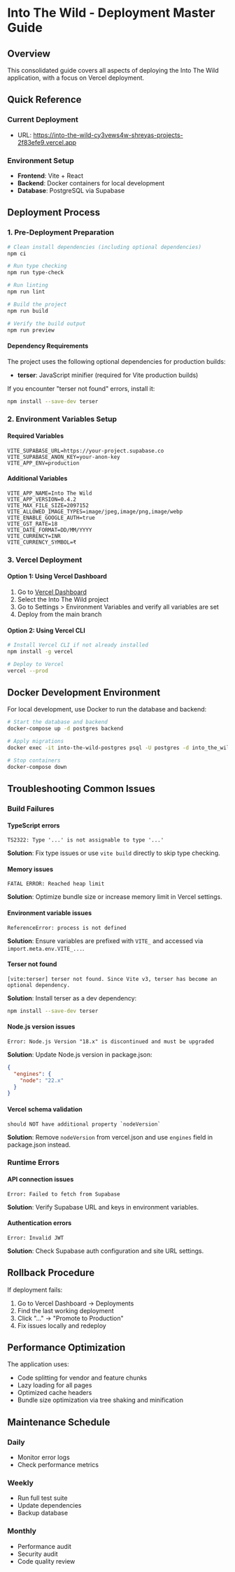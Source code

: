 # Into The Wild - Deployment Master Guide

## Overview
This consolidated guide covers all aspects of deploying the Into The Wild application, with a focus on Vercel deployment.

## Quick Reference

### Current Deployment
- URL: https://into-the-wild-cy3vews4w-shreyas-projects-2f83efe9.vercel.app

### Environment Setup
- **Frontend**: Vite + React
- **Backend**: Docker containers for local development
- **Database**: PostgreSQL via Supabase

## Deployment Process

### 1. Pre-Deployment Preparation

```bash
# Clean install dependencies (including optional dependencies)
npm ci

# Run type checking
npm run type-check

# Run linting
npm run lint

# Build the project
npm run build

# Verify the build output
npm run preview
```

#### Dependency Requirements
The project uses the following optional dependencies for production builds:
- **terser**: JavaScript minifier (required for Vite production builds)

If you encounter "terser not found" errors, install it:
```bash
npm install --save-dev terser
```

### 2. Environment Variables Setup

#### Required Variables
```
VITE_SUPABASE_URL=https://your-project.supabase.co
VITE_SUPABASE_ANON_KEY=your-anon-key
VITE_APP_ENV=production
```

#### Additional Variables
```
VITE_APP_NAME=Into The Wild
VITE_APP_VERSION=0.4.2
VITE_MAX_FILE_SIZE=2097152
VITE_ALLOWED_IMAGE_TYPES=image/jpeg,image/png,image/webp
VITE_ENABLE_GOOGLE_AUTH=true
VITE_GST_RATE=18
VITE_DATE_FORMAT=DD/MM/YYYY
VITE_CURRENCY=INR
VITE_CURRENCY_SYMBOL=₹
```

### 3. Vercel Deployment

#### Option 1: Using Vercel Dashboard
1. Go to [Vercel Dashboard](https://vercel.com/dashboard)
2. Select the Into The Wild project
3. Go to Settings > Environment Variables and verify all variables are set
4. Deploy from the main branch

#### Option 2: Using Vercel CLI
```bash
# Install Vercel CLI if not already installed
npm install -g vercel

# Deploy to Vercel
vercel --prod
```

## Docker Development Environment

For local development, use Docker to run the database and backend:

```bash
# Start the database and backend
docker-compose up -d postgres backend

# Apply migrations
docker exec -it into-the-wild-postgres psql -U postgres -d into_the_wild -f /path/to/migrations.sql

# Stop containers
docker-compose down
```

## Troubleshooting Common Issues

### Build Failures

#### TypeScript errors
```
TS2322: Type '...' is not assignable to type '...'
```
**Solution**: Fix type issues or use `vite build` directly to skip type checking.

#### Memory issues
```
FATAL ERROR: Reached heap limit
```
**Solution**: Optimize bundle size or increase memory limit in Vercel settings.

#### Environment variable issues
```
ReferenceError: process is not defined
```
**Solution**: Ensure variables are prefixed with `VITE_` and accessed via `import.meta.env.VITE_...`.

#### Terser not found
```
[vite:terser] terser not found. Since Vite v3, terser has become an optional dependency.
```
**Solution**: Install terser as a dev dependency:
```bash
npm install --save-dev terser
```

#### Node.js version issues
```
Error: Node.js Version "18.x" is discontinued and must be upgraded
```
**Solution**: Update Node.js version in package.json:
```json
{
  "engines": {
    "node": "22.x"
  }
}
```

#### Vercel schema validation
```
should NOT have additional property `nodeVersion`
```
**Solution**: Remove `nodeVersion` from vercel.json and use `engines` field in package.json instead.

### Runtime Errors

#### API connection issues
```
Error: Failed to fetch from Supabase
```
**Solution**: Verify Supabase URL and keys in environment variables.

#### Authentication errors
```
Error: Invalid JWT
```
**Solution**: Check Supabase auth configuration and site URL settings.

## Rollback Procedure

If deployment fails:

1. Go to Vercel Dashboard → Deployments
2. Find the last working deployment
3. Click "..." → "Promote to Production"
4. Fix issues locally and redeploy

## Performance Optimization

The application uses:
- Code splitting for vendor and feature chunks
- Lazy loading for all pages
- Optimized cache headers
- Bundle size optimization via tree shaking and minification

## Maintenance Schedule

### Daily
- Monitor error logs
- Check performance metrics

### Weekly
- Run full test suite
- Update dependencies
- Backup database

### Monthly
- Performance audit
- Security audit
- Code quality review
